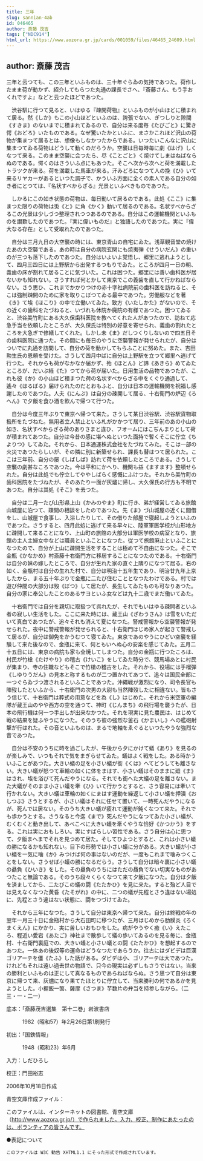 ```yaml
---
title: 三年
slug: sannian-4ab
id: 046465
author: 斎藤 茂吉
tags: ["NDC914"]
html_url: https://www.aozora.gr.jp/cards/001059/files/46465_24609.html
---
```


## author: 斎藤 茂吉

三年と云つても、この三年といふものは、三十年ぐらゐの気持であつた。荷作したまま荷が動かず、紹介してもらつた丸通の課長でさへ、『斎藤さん、もう手おくれですよ』などと云つたほどであつた。

　渋谷駅に行つて見ると、いはゆる『疎開荷物』といふものが小山ほどに積まれて居る。然《しか》もこの小山ほどといふのは、誇張でない、ぎつしりと隙間《すきま》のないまでに積まれてゐるので、自分は来る度毎《たびごと》に驚き愕《おどろ》いたものである。なぜ驚いたかといふに、まさかこれほど沢山の荷物が集まつて居るとは、想像もしなかつたからである。いつたいこんなに沢山に集まつてゐる荷物はどうして動くのだらうか。空襲は日毎時毎に劇《はげ》しくなつて来る。このまま空襲に会つたら、尽《ことごと》く焼けてしまはねばならぬのである。愕くのはさういふ点にもあつた。そこへ次から次へと荷を満載したトラツクが来る。荷を満載した馬車が来る。汗みどろになつて人の挽《ひ》いて来るリヤカーがあるといつた調子で、かういふ方面に全くの素人である自分の如き者にとつては、『名状すべからざる』光景といふべきものであつた。

　しかるにこの如き状態の荷物は、毎日動いて居るのである。此処《ここ》に集まつた限りの荷物は兎《と》に角《かく》動いて居るのである。名状すべからざるこの光景は少しづつ整理されつつあるのである。自分はこの運輸機関といふものを讃歎したのであつた。『実に偉いものだ』と独語したのであつた。実に『偉大なる存在』として受取れたのであつた。



　自分は三月九日の大空襲の時には、東京青山の自宅にゐた。浅草観音堂の焼けたあの大空襲である。あの時は自分の病院玄関にも焼夷弾《せういだん》の重いのが三つも落下したのであつた。自分はいよいよ覚悟し、郷里に逃れようとして、四月三四日には上野駅から出発するつもりでゐた。ところが四月一日の朝、義歯の床が割れて居ることに気づいた。これは困つた。郷里には善い歯科医が居ないかも知れない。さうすれば何とかして東京でこの義歯を直して行かねばならない。さう思ひ、これまでかかりつけの赤十字社病院前の歯科医を訪ねると、そこは強制疎開のために家を取りこぼつてゐる最中であつた。労働服などを著《き》て埃《ほこり》の中で立働いてゐた。致方《いたしかた》がないので、その近くの歯科をたづねると、いづれも休院か廃院の有様であつた。困つてゐると、渋谷美竹町にある大久保歯科医院を教へてくれた人があつたので、訪ねて応急手当を依頼したところが、大久保氏は特別の好意を寄せられ、義歯の割れたところを大急ぎで修繕してくれた。しかし未《ま》だしつくりしないので四五日その歯科医院に通つた。その間にも毎日のやうに空襲警報が発せられたが、自分はついでに丸通を訪問して、自分の荷を動かしてもらふことに努めた。また、吉田勲生氏の恩頼を受けた。さうして四月中ばに自分は上野駅を立つて郷里へ逃げて行つた。それからも荷がなかなか届かず、殆《ほとん》ど諦《あきら》めてゐたところが、だいぶ経《た》つてから荷が届いた。日用生活の品物であつたが、これも彼《か》の小山ほど積まつた荷の名状すべからざる中をくぐり通過して、遙々《はるばる》届けられたのだとおもふと、自分は日本の運輸機関を祝福し感謝したのであつた。人夫《にんぷ》は自分の疎開して居る、十右衛門の炉辺《ろへん》で夕飯を食ひ酒を飲んで帰つて行つた。



　自分は今度三年ぶりで東京へ帰つて来た。さうして某日渋谷駅、渋谷駅貨物取扱所をたづねた。無用者立人禁止といふ札がかかつて居り、三年前のあの小山の如き、名状すべからざる荷のありさまと違ひ、フオームにはこぢんまりとして荷が積まれてあつた。自分は今昔の感に堪へぬといつた面持で暫くそこに佇立《ちよりつ》してゐた。それから、日本通運株式会社をたづねてみた。そこは一部の火災であつたらしいが、その隣に別に新築せられ、課長も替はつて居られた。ここは三年前、自分の屡《しばしば》訪れて荷を依頼したところである。さうして空襲の劇甚なころであつた。今は平和にかへり、機関も益《ますます》整頓せられた。自分は此処でも佇立してややしばらく感慨にふけつた。それから美竹町の歯科医院をたづねたが、そのあたり一面が灰燼に帰し、大久保氏の行方も不明であつた。自分は其処《そこ》を去つた。



　自分は二月一たび山形県上山《かみのやま》町に行き、弟が経営してゐる旅館山城屋に泊つて、疎開の相談をしたのであつた。先《ま》づ山城屋の近くに間借をし、山城屋で食事し、入浴したりして、その借りた部屋で寝起しようといふのであつた。さうすると、四月此処に逃げて来る早々に、陸軍軍医学校が山形地方に疎開して来ることになり、上山町の旅館の大部分は軍医学校の病室となり、旅館の主人主婦女中などは職員といふことになつた。従つて旅館廃止といふことになつたので、自分が上山に疎開生活をすることは極めて不自由になつた。そこで金瓶《かなかめ》村斎藤十右衛門方に移居することになつたのである。十右衛門は自分の妹の嫁したところで、自分が生れた家の直ぐ上隣りになつて居る。右の如く、金瓶村は自分の生れた村で、自分は明治十五年生であり、明治廿九年上京したから、まる五十年ぶりで金瓶に二たび住むこととなつたわけである。村では遊び仲間の大部分は歿《ぼつ》して居たが、長生してゐたものも可なりあつた。自分の家に奉公したことのあるサヨといふ女などは九十二歳でまだ働いてゐた。



　十右衛門では自分を親切に取扱つて呉れたが、それでもいはゆる疎開者といふ者の寂しい生活をした。ここに来た時には、蔵王山《ざわうさん》は雪をいただいて真白であつたが、追々それも消えて夏になつた。警戒警報から空襲警報が発せられた。夜中に警戒警報が発せられると、十右衛門はじめ家人が起きて警戒して居るが、自分は御免をかうむつて寝てゐた。東京であのやうにひどい空襲を経験して来た後なので、金瓶に来て、何ともいへぬ心の安楽を感じてゐた。五月二十五日には、東京の病院も家も全焼してしまつた。自分の金瓶に行つたころは、村民が竹槍《たけやり》の稽古《けいこ》をしてゐた時分で、競馬場あとに村民が集まり、寺の住職などもそこで竹槍の稽古をした。それから、役場には手榴弾《しゆりうだん》の見本と称するものが二つ置かれてあつて、追々は国民全部に一つぐらゐづつ渡されるといふことであつた。沖繩戦が激烈になり、司令長官も陣歿したといふから、十右衛門の次男の大尉も当然陣歿したに相違ない。皆もさう信じて、十右衛門は葬式の用意などを為《し》はじめた。それから米空軍の編隊が蔵王山のやや西方の空を通つて、神町《じんまち》の飛行場を襲うたが、日本の飛行機は何一つ手出しが出来なかつた。それを現実に見た農民は、はじめて戦の結果を疑ふやうになつた。そのうち彼の強烈な釜石《かまいし》への艦砲射撃が行はれた。その音といふものは、まるで地軸をゑぐるといつたやうな強烈な音であつた。

　自分は不安のうちに時を過ごしたが、午後から夕にかけて蟻《あり》を見るのが楽しみで、いつもそれで気をまぎらせてゐた。蟻はよく戦をした。ある時かういふことがあつた。大きい蟻の足を小さい蟻が銜《くは》へてどうしても離さない。大きい蟻が怒つて車輪の如くに体をまはす、小さい蟻はそのままに廻《ま》はされ、埃を浴びて死んだやうになる。それでも銜へた大蟻の足を離さない。また大蟻がそのまま小さい蟻を牽《ひ》いて行かうとすると、さう容易には牽いて行かれない。大きい蟻は車輪の如くにまはす運動を繰返して小さい蟻を押潰《おしつぶ》さうとするが、小さい蟻はそれに任せて置いて、一時死んだやうになるが、死んでは居ない。そのうち大きい蟻が疲れて運動が鈍くなつて来た。それでも歩かうとする。さうなると今迄《まで》死んだやうになつてゐた小さい蟻が、むくむくと動き出して、あべこべに大きい蟻を牽くやうな恰好《かつかう》をする。これは実におもしろい。実にすばらしい習性である。さう自分は心に思つて、夕飯まへまでそれを見つめて居た。そしてひよつとすると、これは小さい蟻の勝になるかも知れない。目下の形勢では小さい蟻に分がある。大きい蟻が小さい蟻を一気に噛《か》みつけば何の事はないのだが、一度もこれまで噛みつくことをしない。さうせば小蟻の勝になるだらう。さうして自分は暗々裏に小さい蟻の贔負《ひいき》をした。その贔負のうちにはただの贔負でない切実なものがあつたこと無論である。そのうち段々くらくなつて来て夕飯になつた。自分は夕飯を済ましてから、二たびこの蟻の闘《たたかひ》を見に来た。すると殆ど人目では見えなくなつた黄昏《たそがれ》の中に、二つの蟻が先程とさう違はない場処に、先程とさう違はない状態に、闘をつづけてゐた。



　それから三年になつた。さうして自分は東京へ帰つて来た。自分は終戦の年の翌年一月三十日に金瓶村から大石田町に移つたが、三月はじめから肋膜炎《ろくまくえん》にかかり、実に苦しいおもひをした。病がやうやく癒《い》えたころ、程近い愛宕《あたご》神社まで散歩して蟻の歩いてゐるのを見る毎に、金瓶村、十右衛門裏庭での、大きい蟻と小さい蟻との闘《たたかひ》を想起するのであつた。一体あの後奴等の運命はどうなつたであらうか。往古にはダビデは巨漢ゴリアーテを僵《たふ》した話がある。ダビデは小、ゴリアーテは大であつた。けれどもそれは遠い過去世の物語で、只今の現実は必ずしもさうではない。当来の勝利といふものは正にして真なるものであらねばならぬ。さう思つて自分は東京に帰つて来、灰燼になり果てたほとりに佇立して、当来勝利の何であるかを見ようとした。小握飯一箇、薩摩《さつま》芋数片の弁当を持参しながら。（二三・一・二一）













底本：「斎藤茂吉選集　第十二巻」岩波書店


　　　1982（昭和57）年2月26日第1刷発行

初出：「国鉄情報」

　　　1948（昭和23）年6月

入力：しだひろし

校正：門田裕志

2006年10月18日作成

青空文庫作成ファイル：

このファイルは、インターネットの図書館、青空文庫（http://www.aozora.gr.jp/）で作られました。入力、校正、制作にあたったのは、ボランティアの皆さんです。











●表記について


	このファイルは W3C 勧告 XHTML1.1 にそった形式で作成されています。